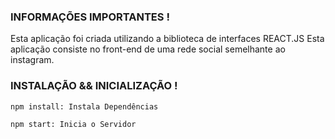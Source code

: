 ### INFORMAÇÕES IMPORTANTES !

Esta aplicação foi criada utilizando a biblioteca de interfaces REACT.JS
Esta aplicação consiste no front-end de uma rede social semelhante ao instagram.

### INSTALAÇÃO && INICIALIZAÇÃO !

`npm install: Instala Dependências`

`npm start: Inicia o Servidor`
